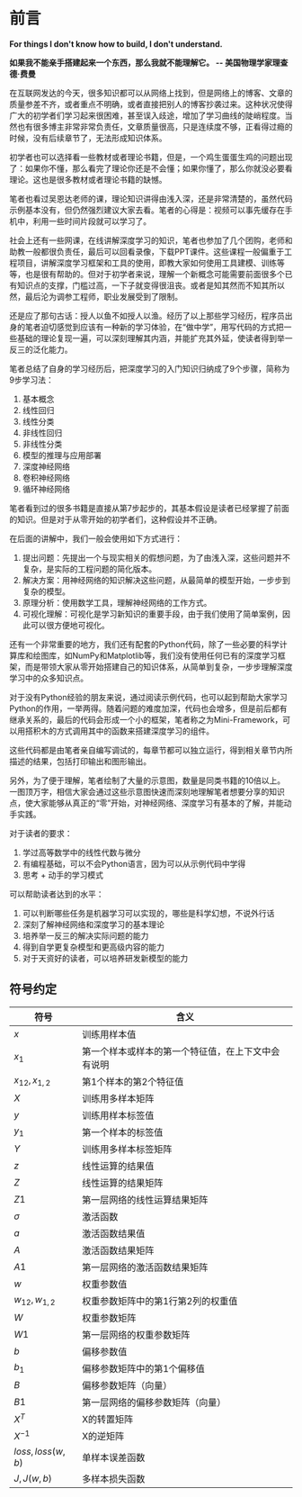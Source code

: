 <!--Copyright © Microsoft Corporation. All rights reserved.
  适用于[License](https://github.com/Microsoft/ai-edu/blob/master/LICENSE.md)版权许可-->

# 前言

**For things I don't know how to build, I don't understand.**

**如果我不能亲手搭建起来一个东西，那么我就不能理解它。 -- 美国物理学家理查德·费曼**

在互联网发达的今天，很多知识都可以从网络上找到，但是网络上的博客、文章的质量参差不齐，或者重点不明确，或者直接把别人的博客抄袭过来。这种状况使得广大的初学者们学习起来很困难，甚至误入歧途，增加了学习曲线的陡峭程度。当然也有很多博主非常非常负责任，文章质量很高，只是连续度不够，正看得过瘾的时候，没有后续章节了，无法形成知识体系。

初学者也可以选择看一些教材或者理论书籍，但是，一个鸡生蛋蛋生鸡的问题出现了：如果你不懂，那么看完了理论你还是不会懂；如果你懂了，那么你就没必要看理论。这也是很多教材或者理论书籍的缺憾。

笔者也看过吴恩达老师的课，理论知识讲得由浅入深，还是非常清楚的，虽然代码示例基本没有，但仍然强烈建议大家去看。笔者的心得是：视频可以事先缓存在手机中，利用一些时间片段就可以学习了。

社会上还有一些网课，在线讲解深度学习的知识，笔者也参加了几个团购，老师和助教一般都很负责任，最后可以回看录像，下载PPT课件。这些课程一般偏重于工程项目，讲解深度学习框架和工具的使用，即教大家如何使用工具建模、训练等等，也是很有帮助的。但对于初学者来说，理解一个新概念可能需要前面很多个已有知识点的支撑，门槛过高，一下子就变得很沮丧。或者是知其然而不知其所以然，最后沦为调参工程师，职业发展受到了限制。

还是应了那句古话：授人以鱼不如授人以渔。经历了以上那些学习经历，程序员出身的笔者迫切感觉到应该有一种新的学习体验，在“做中学”，用写代码的方式把一些基础的理论复现一遍，可以深刻理解其内涵，并能扩充其外延，使读者得到举一反三的泛化能力。

笔者总结了自身的学习经历后，把深度学习的入门知识归纳成了9个步骤，简称为9步学习法：

1. 基本概念
2. 线性回归
3. 线性分类
4. 非线性回归
5. 非线性分类
6. 模型的推理与应用部署
7. 深度神经网络
8. 卷积神经网络
9. 循环神经网络

笔者看到过的很多书籍是直接从第7步起步的，其基本假设是读者已经掌握了前面的知识。但是对于从零开始的初学者们，这种假设并不正确。

在后面的讲解中，我们一般会使用如下方式进行：

1. 提出问题：先提出一个与现实相关的假想问题，为了由浅入深，这些问题并不复杂，是实际的工程问题的简化版本。
2. 解决方案：用神经网络的知识解决这些问题，从最简单的模型开始，一步步到复杂的模型。
3. 原理分析：使用数学工具，理解神经网络的工作方式。
4. 可视化理解：可视化是学习新知识的重要手段，由于我们使用了简单案例，因此可以很方便地可视化。

还有一个非常重要的地方，我们还有配套的Python代码，除了一些必要的科学计算库和绘图库，如NumPy和Matplotlib等，我们没有使用任何已有的深度学习框架，而是带领大家从零开始搭建自己的知识体系，从简单到复杂，一步步理解深度学习中的众多知识点。

对于没有Python经验的朋友来说，通过阅读示例代码，也可以起到帮助大家学习Python的作用，一举两得。随着问题的难度加深，代码也会增多，但是前后都有继承关系的，最后的代码会形成一个小的框架，笔者称之为Mini-Framework，可以用搭积木的方式调用其中的函数来搭建深度学习的组件。

这些代码都是由笔者亲自编写调试的，每章节都可以独立运行，得到相关章节内所描述的结果，包括打印输出和图形输出。

另外，为了便于理解，笔者绘制了大量的示意图，数量是同类书籍的10倍以上。一图顶万字，相信大家会通过这些示意图快速而深刻地理解笔者想要分享的知识点，使大家能够从真正的“零”开始，对神经网络、深度学习有基本的了解，并能动手实践。

对于读者的要求：

1. 学过高等数学中的线性代数与微分
2. 有编程基础，可以不会Python语言，因为可以从示例代码中学得
3. 思考 + 动手的学习模式

可以帮助读者达到的水平：

1. 可以判断哪些任务是机器学习可以实现的，哪些是科学幻想，不说外行话
2. 深刻了解神经网络和深度学习的基本理论
3. 培养举一反三的解决实际问题的能力
4. 得到自学更复杂模型和更高级内容的能力
5. 对于天资好的读者，可以培养研发新模型的能力

## 符号约定

|符号|含义|
|---|---|
|$x$|训练用样本值|
|$x_1$|第一个样本或样本的第一个特征值，在上下文中会有说明|
|$x_{12},x_{1,2}$|第1个样本的第2个特征值|
|$X$|训练用多样本矩阵|
|$y$|训练用样本标签值|
|$y_1$|第一个样本的标签值|
|$Y$|训练用多样本标签矩阵|
|$z$|线性运算的结果值|
|$Z$|线性运算的结果矩阵|
|$Z1$|第一层网络的线性运算结果矩阵|
|$\sigma$|激活函数|
|$a$|激活函数结果值|
|$A$|激活函数结果矩阵|
|$A1$|第一层网络的激活函数结果矩阵|
|$w$|权重参数值|
|$w_{12},w_{1,2}$|权重参数矩阵中的第1行第2列的权重值|
|$W$|权重参数矩阵|
|$W1$|第一层网络的权重参数矩阵|
|$b$|偏移参数值|
|$b_1$|偏移参数矩阵中的第1个偏移值|
|$B$|偏移参数矩阵（向量）|
|$B1$|第一层网络的偏移参数矩阵（向量）|
|$X^T$|X的转置矩阵|
|$X^{-1}$|X的逆矩阵|
|$loss,loss(w,b)$|单样本误差函数|
|$J, J(w,b)$|多样本损失函数|
